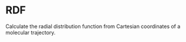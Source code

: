 # RDF
Calculate the radial distribution function from Cartesian coordinates of a molecular trajectory.
